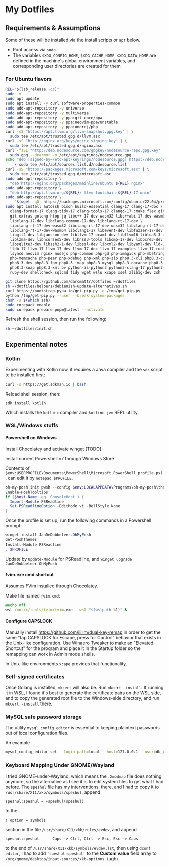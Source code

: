 # My Dotfiles

## Requirements & Assumptions

Some of these will be installed via the install scripts or `apt` below.

* Root access via `sudo`
* The variables `$XDG_CONFIG_HOME`, `$XDG_CACHE_HOME`, `$XDG_DATA_HOME` are
    defined in the machine's global environment variables, and corresponding
    user directories are created for them

### For Ubuntu flavors

```sh
REL="$(lsb_release -cs)"
sudo -v
sudo apt update
sudo apt install -y curl software-properties-common
sudo add-apt-repository -y universe
sudo add-apt-repository -y multiverse
sudo add-apt-repository -y ppa:git-core/ppa
sudo add-apt-repository -y ppa:neovim-ppa/unstable
sudo add-apt-repository -y ppa:ondrej/php
curl -sS "https://apt.llvm.org/llvm-snapshot.gpg.key" | \
  sudo tee /etc/apt/trusted.gpg.d/llvm.asc
curl -sS "http://nginx.org/keys/nginx_signing.key" | \
  sudo tee /etc/apt/trusted.gpg.d/nginx.asc
curl -fsSL "http://deb.nodesource.com/gpgkey/nodesource-repo.gpg.key" | \
  sudo gpg --dearmor -o /etc/apt/keyrings/nodesource.gpg 
echo "deb [signed-by=/etc/apt/keyrings/nodesource.gpg] https://deb.nodesource.com/node_21.x nodistro main" |
    \ sudo tee /etc/apt/sources.list.d/nodesource.list
curl -sS "https://packages.microsoft.com/keys/microsoft.asc" | \
  sudo tee /etc/apt/trusted.gpg.d/microsoft.asc
sudo add-apt-repository \
  "deb http://nginx.org/packages/mainline/ubuntu ${REL} nginx"
sudo add-apt-repository \
  "deb http://apt.llvm.org/${REL}/ llvm-toolchain-${REL}-17 main"
sudo add-apt-repository \
    "$(wget -qO- https://packages.microsoft.com/config/ubuntu/22.04/prod.list)" # XXX
sudo apt install autossh bison build-essential clang-17 clang-17-doc \
  clang-format-17 clang-tidy-17 clang-tools-17 clangd-17 cmake flex git \
  git-extras golang htop jq libc++-17-dev-wasm32 libc++abi-17-dev-wasm32 \
  libclang-17-dev libclang-common-17-dev libclang-rt-17-dev \
  libclang-rt-17-dev-wasm32 libclang-rt-17-dev-wasm32 libclang-rt-17-dev-wasm64 \
  libclang-rt-17-dev-wasm64 libclang1-17 libevent-dev libfuzzer-17-dev \
  libgit2-dev libjansson-dev libllvm-17-ocaml-dev libllvm16 liblua5.3-dev \
  liblzma-dev libncurses5-dev libnss3-tools libomp-17-dev libpcre3-dev \
  libsqlite3-dev libssh2-1-dev libssl-dev libxml2-dev libyaml-dev lld-17 \
  lldb-17 llvm-17 llvm-17-dev llvm-17-doc llvm-17-examples llvm-17-runtime \
  lsyncd neovim nginx nodejs php-common php-gd php-imagick php-mbstring \
  php-memcache php-pear php-xdebug php-xml php-zip php8.3-cli php8.3-curl \
  php8.3-dev php8.3-fpm php8.3-imap php8.3-mysql php8.3-opcache php8.3-readline \
  php8.3-soap php8.3-xml pv python-is-python3 python3-clang-17 python3-dev \
  ruby-dev shellcheck sqlcmd tidy wget wslu xcape xsel zlib1g-dev zsh

git clone https://github.com/darcmattr/dotfiles ~/dotfiles
sh ~/dotfiles/helpers/debianish-update-alternatives.sh
curl https://bootstrap.pypa.io/get-pip.py -o /tmp/get-pip.py
python /tmp/get-pip.py --user --break-system-packages
chsh -s $(which zsh)
sudo corepack enable
sudo corepack prepare pnpm@latest --activate
```

Refresh the shell session, then run the following:

```sh
sh ~/dotfiles/init.sh
```

## Experimental notes

### Kotlin

Experimenting with Kotlin now, it requires a Java compiler and the `sdk` script
to be installed first:

```sh
curl -s https://get.sdkman.io | bash
```

Reload shell session, then:

    sdk install kotlin

Which installs the `kotlinc` compiler and `kotlinc-jvm` REPL utility.

### WSL/Windows stuffs

#### Powershell on Windows

Install Chocolatey and activate winget [TODO]

Install current Powershell v7 through Windows Store

Contents of `$env:USERPROFILE\Documents\PowerShell\Microsoft.PowerShell_profile.ps1`, can edit it by `notepad $PROFILE`.

```powershell
oh-my-posh init pwsh --config $env:LOCALAPPDATA\Programs\oh-my-posh\themes\atomicBit.omp.json | Invoke-Expression
Enable-PoshTooltips
if ($host.Name -eq 'ConsoleHost') {
  Import-Module PSReadline 
  Set-PSReadlineOption -EditMode vi -BellStyle None
}
```
Once the profile is set up, run the following commands in a Powershell prompt:

```powershell
winget install JanDeDobbeleer.OhMyPosh
Get-PoshThemes
Install-Module PSReadline
. $PROFILE
```

Update by `Update-Module` for PSReadline, and
`winget upgrade JanDeDobbeleer.OhMyPosh`

#### fvim.exe cmd shortcut

Assumes FVim installed through Chocolatey.

Make file named `fvim.cmd`:

```cmd
@echo off
wsl /mnt/c/tools/fvim/fvim.exe --wsl "$(wslpath %1)" &
```

#### Configure CAPSLOCK

Manually install https://github.com/ililim/dual-key-remap in order to get the
same "tap CAPSLOCK for Escape, press for Control" behavior that exists in the
Unix-like configuration. Use [Winaero Tweaker](https://winaerotweaker.com) to
make an "Elevated Shortcut" for the program and place it in the Startup folder
so the remapping can work in Admin mode shells. 

In Unix-like environments `xcape` provides that functionality.

### Self-signed certificates

Once Golang is installed, `mkcert` will also be. Run `mkcert -install`. If
running it in WSL, I found it's best to generate the certificate pairs on the
WSL side, and to copy the generated root file to the Windows-side directory, and
run `mkcert -install` there.

### MySQL safe password storage

The utility `mysql_config_editor` is essential to keeping plaintext passwords
out of local configuration files.

An example

```sh
mysql_config_editor set --login-path=local --host=127.0.0.1 --user=db_user --password
```

### Keyboard Mapping Under GNOME/Wayland

I tried GNOME-under-Wayland, which means the `.Xmodmap` file does nothing
anymore, so the alternative as I see it is to edit system files to get what
I had before. The `speshul` file has my interventions, there, and I had to copy
it to `/usr/share/X11/xkb/symbols/speshul`, append

    speshul:speshul = +speshul(speshul)

to the

    ! option = symbols

section in the file `/usr/share/X11/xkb/rules/evdev`, and append

    speshul:speshul      Caps -> Ctrl, Ctrl -> Esc, Esc -> Caps

to the end of `/usr/share/X11/xkb/symbols/evdev.lst`, then using `dconf editor`,
I had to add `'speshul:speshul'` to the **Custom value** field array to
`/org/gnome/desktop/input-sources/xkb-options`. (ugh).
